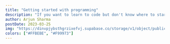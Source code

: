 ```yaml
---
title: "Getting started with programming"
description: "If you want to learn to code but don't know where to start, this is the guide for you."
author: Arjun Sharma
postDate: 2023-03-25
img: "https://dinvpjybsthgrzixefvj.supabase.co/storage/v1/object/public/strapi-uploads/computer-science_1679759500886.png"
colors: ["#FFBEBE", "#F99973"]
---
```


